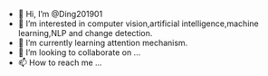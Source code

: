 - 👋 Hi, I’m @Ding201901
- 👀 I’m interested in computer vision,artificial intelligence,machine learning,NLP and change detection.
- 🌱 I’m currently learning attention mechanism.
- 💞️ I’m looking to collaborate on ...
- 📫 How to reach me ...

<!---
Ding201901/Ding201901 is a ✨ special ✨ repository because its `README.md` (this file) appears on your GitHub profile.
You can click the Preview link to take a look at your changes.
--->

